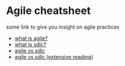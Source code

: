 # Agile cheatsheet

some link to give you insight on agile practices
- [what is agile?](https://www.agilealliance.org/agile101/)
- [what is sdlc?](https://stackify.com/what-is-sdlc/)
- [agile vs sdlc](https://www.educba.com/sdlc-vs-agile/)
- [agile vs sdlc (extensive reading)](https://quixy.com/blog/sdlc-vs-agile/)